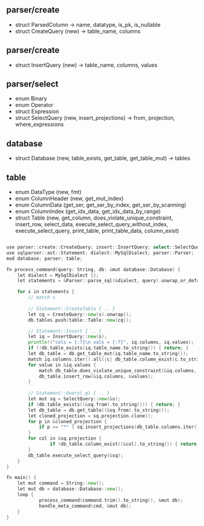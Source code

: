## parser/create
- struct ParsedColumn -> name, datatype, is_pk, is_nullable
- struct CreateQuery (new) -> table_name, columns

## parser/create
- struct InsertQuery (new) -> table_name, columns, values

## parser/select
- enum Binary
- enum Operator
- struct Expression
- struct SelectQuery (new, insert_projections) -> from, projection, where_expressions

## database
- struct Database (new, table_exists, get_table, get_table_mut) -> tables

## table
- enum DataType (new, fmt)
- enum ColumnHeader (new, get_mut_index)
- enum ColumnData (get_ser, get_ser_by_index, get_ser_by_scanning)
- enum ColumnIndex (get_idx_data, get_idx_data_by_range)
- struct Table (new, get_column, does_violate_unique_constraint, insert_row, select_data, execute_select_query_without_index, execute_select_query, print_table, print_table_data, column_exist)




```go

use parser::create::CreateQuery; insert::InsertQuery; select::SelectQuery;
use sqlparser::ast::Statement; dialect::MySqlDialect; parser::Parser;
mod database; parser; table;

fn process_command(query: String, db: &mut database::Database) {
	let dialect = MySqlDialect {};
	let statements = &Parser::parse_sql(&dialect, query).unwrap_or_default();

	for s in statements {
		// match s
		
		// Statement::CreateTable { .. }
		let cq = CreateQuery::new(s).unwrap();
		db.tables.push(table::Table::new(cq));

		// Statement::Insert { .. }
		let iq = InsertQuery::new(s);
		println!("cols = {:?}\n vals = {:?}", iq.columns, iq.values);
		if (!db.table_exists(iq.table_name.to_string()) { return; }
		let db_table = db.get_table_mut(iq.table_name.to_string());
		match iq.columns.iter().all(|c| db_table.column_exist(c.to_string())) {
		for value in &iq.values {
			match db_table.does_violate_unique_constraint(&iq.columns, value)
			db_table.insert_row(&iq.columns, &values);
		}
		
		// Statement::Query(_q) { .. }
		let mut sq = SelectQuery::new(&s);
		if (db.table_exists((&sq.from).to_string())) { return; }
		let db_table = db.get_table((&sq.from).to_string());
		let cloned_projection = sq.projection.clone();
		for p in &cloned_projection {
			if p == "*" { sq.insert_projections(db_table.columns.iter().map(|c| c.name.to_string()).collect::<Vec<String>>()); }
		}
		for col in &sq.projection {
				if !db_table.column_exist((&col).to_string()) { return; }
		}
		db_table.execute_select_query(&sq);
	}
}

fn main() {
    let mut command = String::new();
    let mut db = database::Database::new();
    loop {
			process_command(command.trim().to_string(), &mut db);
			handle_meta_command(cmd, &mut db);
    }
}
```

